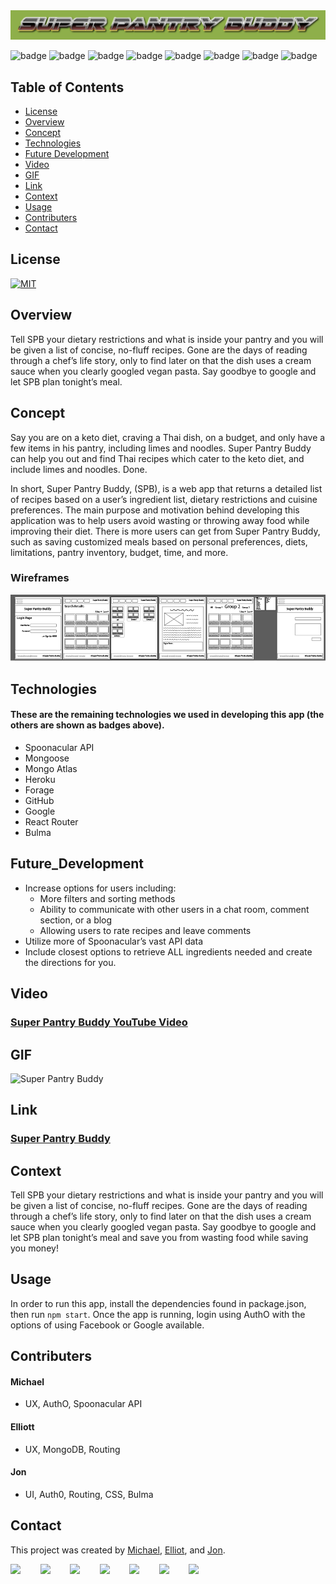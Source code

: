 <img src="https://raw.githubusercontent.com/mathcodes/SuperPantryBuddy/main/client/src/assets/img/SPBheaderLOGO.png" alt="headerimg"/>  
 
![badge](https://img.shields.io/badge/javascript-%23222?logo=javascript&style=plastic) ![badge](https://img.shields.io/badge/css3-%23222?logo=css3&style=plastic) ![badge](https://img.shields.io/badge/html5-%23222?logo=html5&style=plastic) ![badge](https://img.shields.io/badge/react-%23222?logo=react&style=plastic) ![badge](https://img.shields.io/badge/nodejs-%23222?logo=nodedotjs&style=plastic) ![badge](https://img.shields.io/badge/npmjs-%23222?logo=npm&style=plastic) ![badge](https://img.shields.io/badge/jest-%23222?logo=jest&style=plastic) ![badge](https://img.shields.io/badge/auth0-%23222?logo=auth0&style=plastic)


## Table of Contents
  - [License](#license)
  - [Overview](#overview)
  - [Concept](#concept)
  - [Technologies](#technologies)
  - [Future Development](#future_development)
  - [Video](#video)     
  - [GIF](#gif)   
  - [Link](#link) 
  - [Context](#context)
  - [Usage](#usage)
  - [Contributers](#contributers)
  - [Contact](#contact)

## License  
<a href="https://opensource.org/licenses/MIT"><img src="https://img.shields.io/badge/License-MIT-green" alt="MIT"></a>

## Overview
Tell SPB your dietary restrictions and what is inside your pantry and you will be given a list of concise, no-fluff recipes.  Gone are the days of reading through a chef’s life story, only to find later on that the dish uses a cream sauce when you clearly googled vegan pasta. Say goodbye to google and let SPB plan tonight’s meal.

## Concept
Say you are on a keto diet, craving a Thai dish, on a budget, and only have a few items in his pantry, including limes and noodles. Super Pantry Buddy can help you out and find Thai recipes which cater to the keto diet, and include limes and noodles. Done.

In short, Super Pantry Buddy, (SPB), is a web app that returns a detailed list of recipes based on a user’s ingredient list, dietary restrictions and cuisine preferences. The main purpose and motivation behind developing this application was to help users avoid wasting or throwing away food while improving their diet. There is more users can get from Super Pantry Buddy, such as saving customized meals based on personal preferences, diets, limitations, pantry inventory, budget, time, and more. 

### Wireframes
<img alt="wireframes" src="https://raw.githubusercontent.com/mathcodes/SuperPantryBuddy/main/wireframProject3.png" />
  
## Technologies
#### These are the remaining technologies we used in developing this app (the others are shown as badges above).
  - Spoonacular API           
  - Mongoose                   
  - Mongo Atlas                
  - Heroku                 
  - Forage            
  - GitHub                 
  - Google                
  - React Router 
  - Bulma    

## Future_Development
 - Increase options for users including:
   - More filters and sorting methods
   - Ability to communicate with other users in a chat room, comment section, or a blog
   - Allowing users to rate recipes and leave comments
 - Utilize more of Spoonacular’s vast API data
 - Include closest options to retrieve ALL ingredients needed and create the directions for you.

## Video
### <a href="https://youtu.be/E5xU8wh3sA0">Super Pantry Buddy YouTube Video</a>

## GIF
<img src ="https://github.com/Super-Pantry-Buddy/spb/blob/master/client/src/assets/img/SuperPAntryBuddyGif.gif" alt="Super Pantry Buddy" width="670px" height="517px" />

## Link
### <a href="https://superpantrybuddy.herokuapp.com/">Super Pantry Buddy</a>

## Context
Tell SPB your dietary restrictions and what is inside your pantry and you will be given a list of concise, no-fluff recipes.  Gone are the days of reading through a chef’s life story, only to find later on that the dish uses a cream sauce when you clearly googled vegan pasta. Say goodbye to google and let SPB plan tonight’s meal and save you from wasting food while saving you money!

## Usage
In order to run this app, install the dependencies found in package.json, then run ```npm start```. Once the app is running, login using AuthO with the options of using Facebook or Google available.

## Contributers

#### Michael
 - UX, AuthO, Spoonacular API
 
#### Elliott
 - UX, MongoDB, Routing
 
#### Jon 
 - UI, Auth0, Routing, CSS, Bulma


## Contact
This project was created by [Michael](https://github.com/mpn0823), [Elliot](https://github.com/rodgersea), and [Jon](https://github.com/mathcodes).

[<code><img width="36px" src="https://img.icons8.com/color/48/000000/linkedin.png"/></code>](https://www.linkedin.com/jonchristie)       
[<code><img width="36" src="https://img.icons8.com/color/48/000000/twitter--v2.png"/></code>](https://twitter.com/jonpchristie)       
[<code><img width="36" src="https://img.icons8.com/color/48/000000/youtube-play.png"/></code>](https://www.youtube.com/channel/UC5GFnN-lv8Yuqc9O3b79k6g)       
[<code><img width="36" src="https://img.icons8.com/color/48/000000/facebook.png"/></code>](https://www.facebook.com/jonpchristie)       
[<code><img width="36" src="https://img.icons8.com/color/48/000000/instagram-new--v2.png"/></code>](https://www.instagram.com/fullstack11235)       
[<code><img width="36" src="https://img.icons8.com/color/48/000000/soundcloud.png"/></code>](https://soundcloud.com/jonchristie#/)       
[<code><img width="36" src="https://img.icons8.com/color/48/000000/spotify--v1.png"/></code>](https://open.spotify.com/artist/07S7aLfxH70VAX64g1WuFw?si=tlOj1OMBRLm-y4sY8Lox3Q)
